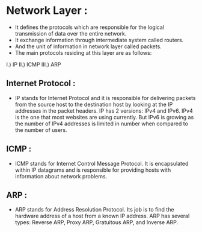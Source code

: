 # Network Layer :


- It defines the protocols which are responsible for the logical transmission of data over the entire network. 
- It exchange information through intermediate system called routers.
- And the unit of information in network layer called packets.
- The main protocols residing at this layer are as follows:

I.) IP
II.) ICMP
III.) ARP

## Internet Protocol :

- IP stands for Internet Protocol and it is responsible for delivering packets from the source host to the destination host by looking at the IP addresses in the packet headers. IP has 2 versions: IPv4 and IPv6. IPv4 is the one that most websites are using currently. But IPv6 is growing as the number of IPv4 addresses is limited in number when compared to the number of users.

## ICMP :

- ICMP stands for Internet Control Message Protocol. It is encapsulated within IP datagrams and is responsible for providing hosts with information about network problems.

## ARP :

- ARP stands for Address Resolution Protocol. Its job is to find the hardware address of a host from a known IP address. ARP has several types: Reverse ARP, Proxy ARP, Gratuitous ARP, and Inverse ARP.

